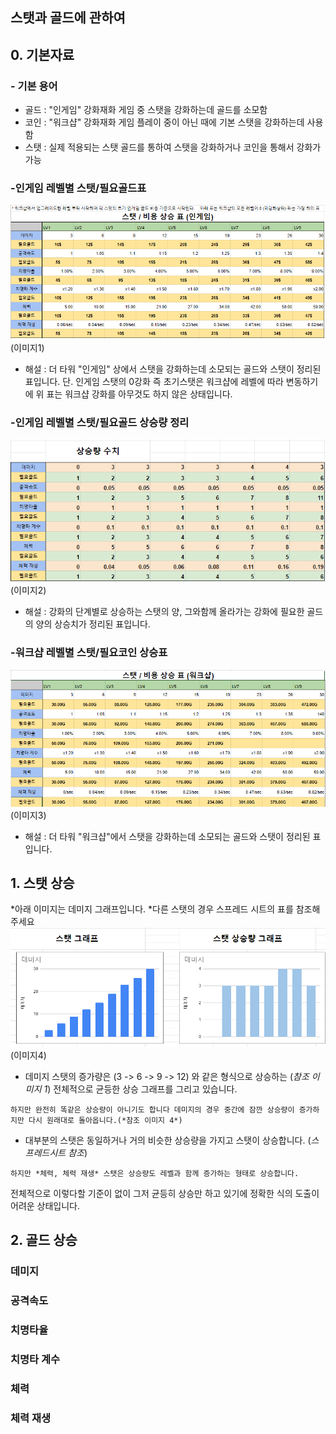 
## 스탯과 골드에 관하여 

## 0. 기본자료
### - 기본 용어 
* 골드 : "인게임" 강화재화 게임 중 스탯을 강화하는데 골드를 소모함
* 코인 : "워크샵" 강화재화 게임 플레이 중이 아닌 때에 기본 스탯을 강화하는데 사용함
* 스탯 : 실제 적용되는 스탯 골드를 통하여 스탯을 강화하거나 코인을 통해서 강화가 가능

### -인게임 레벨별 스탯/필요골드표
![image.png1](image/Status_InGame.PNG)
(이미지1)
* 해설 :
더 타워 "인게임" 상에서 스탯을 강화하는데 소모되는 골드와 스탯이 정리된 표입니다.
단. 인게임 스탯의 0강화 즉 초기스탯은  워크샵에 레벨에 따라 변동하기에 위 표는 워크샵 강화를 아무것도 하지 않은 상태입니다.

### -인게임 레벨별 스탯/필요골드 상승량 정리
![image.png2](image/UpgradeStatus.PNG)
(이미지2)
* 해설 :
강화의 단계별로 상승하는 스탯의 양, 그와함께 올라가는 강화에 필요한 골드의 양의 상승치가 정리된 표입니다.

### -워크샵 레벨별 스탯/필요코인 상승표
![image.png3](image/Status_WorkShop.PNG)
(이미지3)
* 해설 :
더 타워 "워크샵"에서 스탯을 강화하는데 소모되는 골드와 스탯이 정리된 표입니다.

## 1. 스탯 상승

*아래 이미지는 데미지 그래프입니다.
*다른 스탯의 경우 스프레드 시트의 표를 참조해주세요
![image.png1](image/damageStat.PNG)
(이미지4)
 
* 데미지 스탯의 증가량은 (3 -> 6 -> 9 -> 12) 와 같은 형식으로 상승하는 (*참조 이미지 1*) 전체적으로 균등한 상승 그래프를 그리고 있습니다. 
```
하지만 완전히 똑같은 상승량이 아니기도 합니다 데미지의 경우 중간에 잠깐 상승량이 증가하지만 다시 원래대로 돌아옵니다.(*참조 이미지 4*)
```
* 대부분의 스탯은 동일하거나 거의 비슷한 상승량을 가지고 스탯이 상승합니다.  (*스프레드시트 참조*)
```
하지만 *체력, 체력 재생* 스탯은 상승량도 레벨과 함께 증가하는 형태로 상승합니다.
```
전체적으로 이렇다할 기준이 없이 그저 균등히 상승만 하고 있기에 정확한 식의 도출이 어려운 상태입니다.


## 2. 골드 상승 


### 데미지
### 공격속도
### 치명타율
### 치명타 계수
### 체력
### 체력 재생
